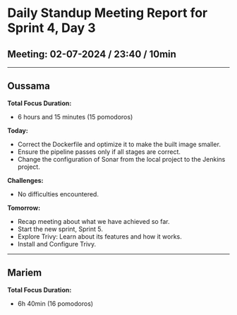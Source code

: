 # Daily Standup Meeting Report for Sprint 4, Day 3

## Meeting: 02-07-2024 / 23:40 / 10min

---

## Oussama

**Total Focus Duration:**

- 6 hours and 15 minutes (15 pomodoros)

**Today:**

- Correct the Dockerfile and optimize it to make the built image smaller.
- Ensure the pipeline passes only if all stages are correct.
- Change the configuration of Sonar from the local project to the Jenkins project.

**Challenges:**

- No difficulties encountered.

**Tomorrow:**

- Recap meeting about what we have achieved so far.
- Start the new sprint, Sprint 5.
- Explore Trivy: Learn about its features and how it works.
- Install and Configure Trivy.

---

## Mariem

**Total Focus Duration:**

- 6h 40min (16 pomodoros)
